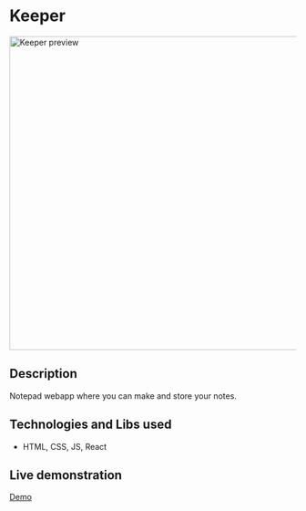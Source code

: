 # Keeper

<img src="https://i.postimg.cc/FK9C7cxJ/keeper.png" alt="Keeper preview" width="550"/>

## Description

Notepad webapp where you can make and store your notes.

## Technologies and Libs used

- HTML, CSS, JS, React

## Live demonstration

[Demo](https://note-keeper-project.netlify.app/)
